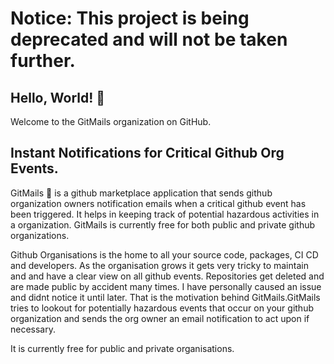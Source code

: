 # Notice: This project is being deprecated and will not be taken further.



## Hello, World! :wave:

Welcome to the GitMails organization on GitHub. 

## Instant Notifications for Critical Github Org Events.
GitMails  📮 is a github marketplace application that sends github organization owners notification emails when a critical github event has been
triggered. It helps in keeping track of potential hazardous activities in a organization. GitMails is currently free for both public and 
private github organizations.

Github Organisations is the home to all your source code, packages, CI CD and developers. As the organisation grows it gets very tricky
to maintain and and have a clear view on all github events. Repositories get deleted and are made public by accident many times.
I have personally caused an issue and didnt notice it until later. That is the motivation behind GitMails.GitMails tries to lookout for
potentially hazardous events that occur on your github organization and sends the org owner an email notification to act upon if necessary.

It is currently free for public and private organisations.

